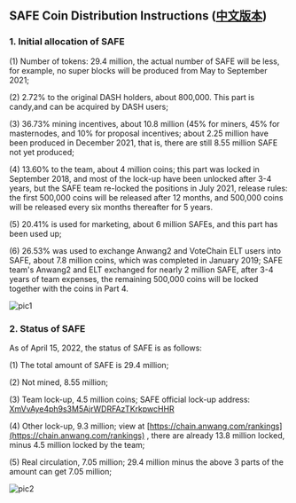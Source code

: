 ## SAFE Coin Distribution Instructions  ([中文版本](https://github.com/SAFE-anwang/safe/blob/master/safe-docs/safe-distribution-cn.md))


### 1. Initial allocation of SAFE  

(1) Number of tokens: 29.4 million, the actual number of SAFE will be less, for example, no super blocks will be produced from May to September 2021;  

(2) 2.72% to the original DASH holders, about 800,000. This part is candy,and can be acquired by DASH users;  

(3) 36.73% mining incentives, about 10.8 million (45% for miners, 45% for masternodes, and 10% for proposal incentives; about 2.25 million have been produced in December 2021, that is, there are still 8.55 million SAFE not yet produced;  

(4) 13.60% to the team, about 4 million coins; this part was locked in September 2018, and most of the lock-up have been unlocked after 3-4 years, but the SAFE team re-locked the positions in July 2021, release rules: the first 500,000 coins will be released after 12 months, and 500,000 coins will be released every six months thereafter for 5 years.

(5) 20.41% is used for marketing, about 6 million SAFEs, and this part has been used up;    

(6) 26.53% was used to exchange Anwang2 and VoteChain ELT users into SAFE, about 7.8 million coins, which was completed in January 2019; SAFE team's Anwang2 and ELT exchanged for nearly 2 million SAFE, after 3-4 years of team expenses, the remaining 500,000 coins will be locked together with the coins in Part 4.  

![pic1](https://github.com/SAFE-anwang/safe/blob/master/safe-docs/img/pic1.png)

### 2. Status of SAFE
As of April 15, 2022, the status of SAFE is as follows:

(1) The total amount of SAFE is 29.4 million;

(2) Not mined, 8.55 million;

(3) Team lock-up, 4.5 million coins; SAFE official lock-up address: [XmVvAye4ph9s3M5AjrWDRFAzTKrkpwcHHR](https://chain.anwang.com/address/XmVvAye4ph9s3M5AjrWDRFAzTKrkpwcHHR)

(4) Other lock-up, 9.3 million; view at [https://chain.anwang.com/rankings](https://chain.anwang.com/rankings) , there are already 13.8 million locked, minus 4.5 million locked by the team;

(5) Real circulation, 7.05 million; 29.4 million minus the above 3 parts of the amount can get 7.05 million;

![pic2](https://github.com/SAFE-anwang/safe/blob/master/safe-docs/img/pic2.png)

